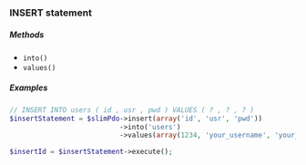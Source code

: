 ### INSERT statement

##### Methods

+ `into()`
+ `values()`

##### Examples

```php
// INSERT INTO users ( id , usr , pwd ) VALUES ( ? , ? , ? )
$insertStatement = $slimPdo->insert(array('id', 'usr', 'pwd'))
                           ->into('users')
                           ->values(array(1234, 'your_username', 'your_password'));

$insertId = $insertStatement->execute();
```